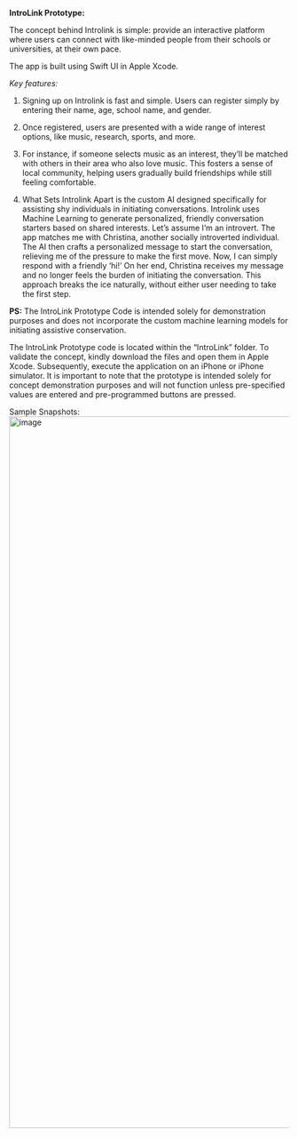**IntroLink Prototype:**

The concept behind Introlink is simple: provide an interactive platform where users can connect with like-minded people from their schools or universities, at their own pace.

The app is built using Swift UI in Apple Xcode.

*Key features:*
1. Signing up on Introlink is fast and simple. Users can register simply by entering their name, age, school name, and gender.

2. Once registered, users are presented with a wide range of interest options, like music, research, sports, and more.

3. For instance, if someone selects music as an interest, they’ll be matched with others in their area who also love music. 
   This fosters a sense of local community, helping users gradually build friendships while still feeling comfortable.
   
4. What Sets Introlink Apart is the custom AI designed specifically for assisting shy individuals in initiating conversations. 
   Introlink uses Machine Learning to generate personalized, friendly conversation starters based on shared interests. Let’s assume I’m an introvert. 
   The app matches me with Christina, another socially introverted individual. The AI then crafts a personalized message to start the conversation,
   relieving me of the pressure to make the first move. Now, I can simply respond with a friendly ‘hi!’ On her end,
   Christina receives my message and no longer feels the burden of initiating the conversation.
   This approach breaks the ice naturally, without either user needing to take the first step.

**PS:** The IntroLink Prototype Code is intended solely for demonstration purposes and does not incorporate the custom machine learning models for initiating assistive conservation.

The IntroLink Prototype code is located within the “IntroLink” folder. To validate the concept, kindly download the files and open them in Apple Xcode. Subsequently, execute the application on an iPhone or iPhone simulator. It is important to note that the prototype is intended solely for concept demonstration purposes and will not function unless pre-specified values are entered and pre-programmed buttons are pressed.


Sample Snapshots:
<img width="1281" alt="image" src="https://github.com/user-attachments/assets/9113000e-3a29-464c-97cf-07d5b23de6e3">


